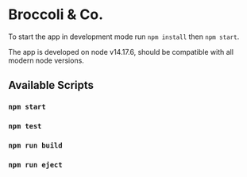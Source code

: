 # Broccoli & Co.
To start the app in development mode run `npm install` then `npm start`.

The app is developed on node v14.17.6, should be compatible with all modern node versions.


## Available Scripts

### `npm start`
### `npm test`
### `npm run build`
### `npm run eject`
